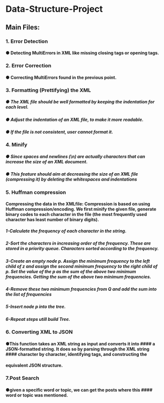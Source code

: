 # Data-Structure-Project
## Main Files:
###   1. Error Detection
####     ● Detecting MultiErrors in XML like missing closing tags or opening tags.
###   2. Error Correction
####     ● Correcting MultiErrors found in the previous point.

###   3. Formatting (Prettifying) the XML
#####    ● The XML file should be well formatted by keeping the indentation for each level.
#####    ● Adjust the indentation of an XML file, to make it more readable.
#####    ● If the file is not consistent, user cannot format it.

###   4. Minify
#####    ● Since spaces and newlines (\n) are actually characters that can increase the size of an XML document.
#####    ● This feature should aim at decreasing the size of an XML file (compressing it) by deleting the whitespaces and indentations

###   5. Huffman compression
####     Compressing the data in the XMLfile: Compression is based on using Huffman compression/encoding. We first minify the given file, generate binary codes to each character in the file (the most frequently   used character has least number of binary digits). 
#####    1-Calculate the frequency of each character in the string.
#####    2-Sort the characters in increasing order of the frequency. These are stored in a priority queue. Characters sorted according to the frequency.
#####    3-Create an empty node p. Assign the minimum frequency to the left child of z and assign the second minimum frequency to the right child of p. Set the value of the p as the sum of the above two minimum frequencies. Getting the sum of  the above two minimum frequencies.
#####    4-Remove these two minimum frequencies from Q and add the sum into the list of frequencies 
#####    5-Insert node p into the tree.
#####    6-Repeat steps utill build Tree.
###   6. Converting XML to JSON
####     ●This function takes an XML string as input and converts it into #### a JSON-formatted string. It does so by parsing through the XML string #### character by character, identifying tags, and constructing the 
#### equivalent JSON structure.
###   7.Post Search 
####     ●given a specific word or topic, we can get the posts where this #### word or topic was mentioned.
